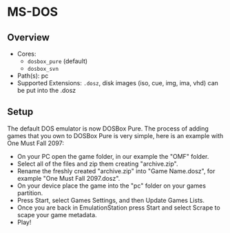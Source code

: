 # MS-DOS

## Overview

- Cores:
  - `dosbox_pure` (default)
  - `dosbox_svn`
- Path(s): pc
- Supported Extensions: `.dosz`, disk images (iso, cue, img, ima, vhd) can be put into the .dosz

## Setup

The default DOS emulator is now DOSBox Pure.  The process of adding games that you own to DOSBox Pure is very simple, here is an example with One Must Fall 2097:

- On your PC open the game folder, in our example the "OMF" folder.
- Select all of the files and zip them creating "archive.zip".
- Rename the freshly created "archive.zip" into "Game Name.dosz", for example "One Must Fall 2097.dosz".
- On your device place the game into the "pc" folder on your games partition.
- Press Start, select Games Settings, and then Update Games Lists.
- Once you are back in EmulationStation press Start and select Scrape to scape your game metadata.
- Play!
